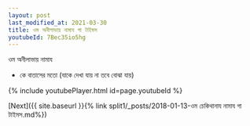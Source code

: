 ```yaml
---
layout: post
last_modified_at: 2021-03-30
title: ওম অনীলাভায় নামায গা টাইমস
youtubeId: 7Bec35io5hg
---
```

 
 
 ওম অনীলাভায় নামায  
 
 -  কে বাতাসের মতো (যাকে দেখা যায় না তবে বোঝা যায়) 
 
  
 
  
 
 
 
 
 
 


{% include youtubePlayer.html id=page.youtubeId %}
 
[Next]({{ site.baseurl }}{% link  split1/_posts/2018-01-13-ওম চেকিথানায নামায গা টাইমস.md%})
 
